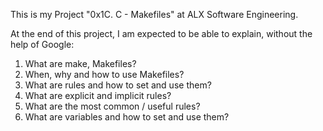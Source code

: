 This is my Project "0x1C. C - Makefiles" at ALX Software Engineering.


At the end of this project, I am expected to be able to explain, without the help of Google:


1. What are make, Makefiles?
2. When, why and how to use Makefiles?
3. What are rules and how to set and use them?
4. What are explicit and implicit rules?
5. What are the most common / useful rules?
6. What are variables and how to set and use them?
